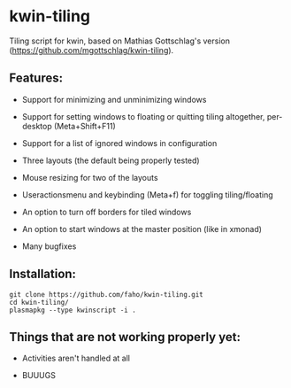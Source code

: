 kwin-tiling
===========

Tiling script for kwin, based on Mathias Gottschlag's version (https://github.com/mgottschlag/kwin-tiling).

Features:
-------

- Support for minimizing and unminimizing windows

- Support for setting windows to floating or quitting tiling altogether, per-desktop (Meta+Shift+F11)

- Support for a list of ignored windows in configuration

- Three layouts (the default being properly tested)

- Mouse resizing for two of the layouts

- Useractionsmenu and keybinding (Meta+f) for toggling tiling/floating

- An option to turn off borders for tiled windows

- An option to start windows at the master position (like in xmonad)

- Many bugfixes

Installation:
-------------

    git clone https://github.com/faho/kwin-tiling.git
    cd kwin-tiling/
    plasmapkg --type kwinscript -i .

Things that are not working properly yet:
-------

- Activities aren't handled at all

- BUUUGS
